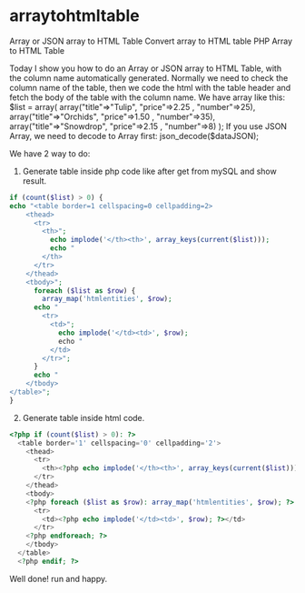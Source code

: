 # arraytohtmltable
Array or JSON array to HTML Table
Convert array to HTML table
PHP Array to HTML Table

Today I show you how to do an Array or JSON array to HTML Table, with the column name automatically generated. Normally we need to check the column name of the table, then we code the html with the table header and fetch the body of the table with the column name.
We have array like this:
$list = array( array("title"=>"Tulip", "price"=>2.25 , "number"=>25),
array("title"=>"Orchids", "price"=>1.50 , "number"=>35),
array("title"=>"Snowdrop", "price"=>2.15 , "number"=>8)
);
If you use JSON Array, we need to decode to Array first:
json_decode($dataJSON);


We have 2 way to do:
1. Generate table inside php code like after get from mySQL and show result.
``` php
if (count($list) > 0) {
echo "<table border=1 cellspacing=0 cellpadding=2>
    <thead>
      <tr>
        <th>";
          echo implode('</th><th>', array_keys(current($list)));
          echo "
        </th>
      </tr>
    </thead>
    <tbody>";
      foreach ($list as $row) {
        array_map('htmlentities', $row);
      echo "
        <tr>
          <td>";
            echo implode('</td><td>', $row);
            echo "
          </td>
        </tr>";
      }
      echo "
    </tbody>
</table>";
}
```


2. Generate table inside html code.
``` php
<?php if (count($list) > 0): ?>
  <table border='1' cellspacing='0' cellpadding='2'>
    <thead>
      <tr>
        <th><?php echo implode('</th><th>', array_keys(current($list))); ?></th>
      </tr>
    </thead>
    <tbody>
    <?php foreach ($list as $row): array_map('htmlentities', $row); ?>
      <tr>
        <td><?php echo implode('</td><td>', $row); ?></td>
      </tr>
    <?php endforeach; ?>
    </tbody>
  </table>
  <?php endif; ?>
```

Well done! run and happy.
